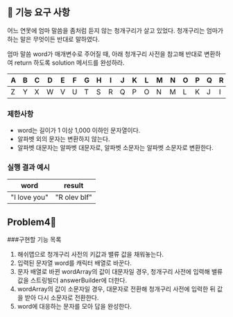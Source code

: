 ## 🚀 기능 요구 사항

어느 연못에 엄마 말씀을 좀처럼 듣지 않는 청개구리가 살고 있었다. 청개구리는 엄마가 하는 말은 무엇이든 반대로 말하였다.

엄마 말씀 word가 매개변수로 주어질 때, 아래 청개구리 사전을 참고해 반대로 변환하여 return 하도록 solution 메서드를 완성하라.

| A | B | C | D | E | F | G | H | I | J | K | L | M | N | O | P | Q | R | S | T | U | V | W | X | Y | Z |
| --- | --- | --- | --- | --- | --- | --- | --- | --- | --- | --- | --- | --- | --- | --- | --- | --- | --- | --- | --- | --- | --- | --- | --- | --- | --- |
| Z | Y | X | W | V | U | T | S | R | Q | P | O | N | M | L | K | J | I | H | G | F | E | D | C | B | A |

### 제한사항

- word는 길이가 1 이상 1,000 이하인 문자열이다.
- 알파벳 외의 문자는 변환하지 않는다.
- 알파벳 대문자는 알파벳 대문자로, 알파벳 소문자는 알파벳 소문자로 변환한다.

### 실행 결과 예시

| word | result |
| --- | --- |
| "I love you" | "R olev blf" |

## Problem4🚀 
###구현할 기능 목록

1. 해쉬맵으로 청개구리 사전의 키값과 밸류 값을 채워놓는다.
2. 입력된 문자열 word를 캐릭터 배열로 바꾼다.
3. 문자 배열로 바뀐 wordArray의 값이 대문자일 경우, 청개구리 사전에 입력해 밸류 값을 스트링빌더 answerBuilder에 더한다.
4. wordArray의 값이 소문자일 경우, 대문자로 전환해 청개구리 사전에 입력한 뒤 값을 받아 다시 소문자로 전환한다.
5. word에 대응하는 문자를 모아 답을 완성한다.
